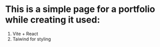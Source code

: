 # This is a simple page for a portfolio while creating it used:

1. Vite + React 
2. Taiwind for styling 

